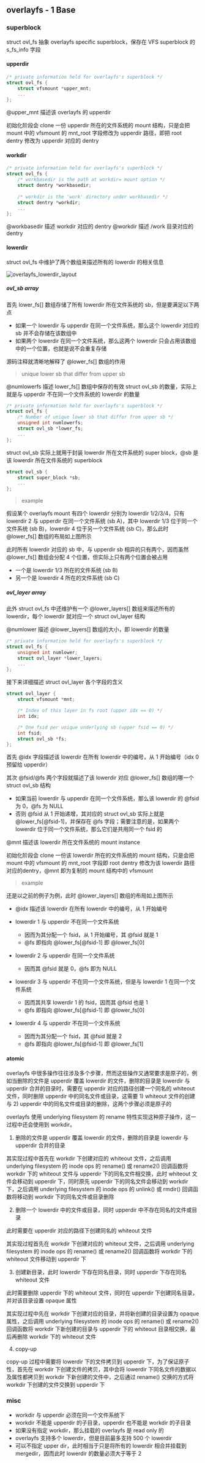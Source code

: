 ## overlayfs - 1 Base

### superblock

struct ovl_fs 抽象 overlayfs specific superblock，保存在 VFS superblock 的 s_fs_info 字段

#### upperdir

```c
/* private information held for overlayfs's superblock */
struct ovl_fs {
	struct vfsmount *upper_mnt;
	...
};
```

@upper_mnt 描述该 overlayfs 的 upperdir

初始化阶段会 clone 一份 upperdir 所在的文件系统的 mount 结构，只是会把 mount 中的 vfsmount 的 mnt_root 字段修改为 upperdir 路径，即把 root dentry 修改为 upperdir 对应的 dentry


#### workdir

```c
/* private information held for overlayfs's superblock */
struct ovl_fs {
	/* workbasedir is the path at workdir= mount option */
	struct dentry *workbasedir;
	
	/* workdir is the 'work' directory under workbasedir */
	struct dentry *workdir;
	...
};
```

@workbasedir 描述 workdir 对应的 dentry
@workdir 描述 <workdir>/work 目录对应的 dentry


#### lowerdir

struct ovl_fs 中维护了两个数组来描述所有的 lowerdir 的相关信息

![overlayfs_lowerdir_layout](media/15875565477755/overlayfs_lowerdir_layout.jpg)

##### ovl_sb array

首先 lower_fs[] 数组存储了所有 lowerdir 所在文件系统的 sb，但是要满足以下两点

- 如果一个 lowerdir 与 upperdir 在同一个文件系统，那么这个 lowerdir 对应的 sb 并不会存储在该数组中
- 如果两个 lowerdir 在同一个文件系统，那么这两个 lowerdir 只会占用该数组中的一个位置，也就是说不会重复存储

源码注释就清晰地解释了 @lower_fs[] 数组的作用
> unique lower sb that differ from upper sb


@numlowerfs 描述 lower_fs[] 数组中保存的有效 struct ovl_sb 的数量，实际上就是与 upperdir 不在同一个文件系统的 lowerdir 的数量

```c
/* private information held for overlayfs's superblock */
struct ovl_fs {
	/* Number of unique lower sb that differ from upper sb */
	unsigned int numlowerfs;
	struct ovl_sb *lower_fs;
	...
};
```


struct ovl_sb 实际上就用于封装 lowerdir 所在文件系统的 super block，@sb 是该 lowerdir 所在文件系统的 superblock

```c
struct ovl_sb {
	struct super_block *sb;
	...
};
```


> example

假设某个 overlayfs mount 有四个 lowerdir 分别为 lowerdir 1/2/3/4，只有lowerdir 2 与 upperdir 在同一个文件系统 (sb A)，其中 lowerdir 1/3 位于同一个文件系统 (sb B)，lowerdir 4 位于另一个文件系统 (sb C)，那么此时 @lower_fs[] 数组的布局如上图所示

此时所有 lowerdir 对应的 sb 中，与 upperdir sb 相异的只有两个，因而虽然 @lower_fs[] 数组会分配 4 个位置，但实际上只有两个位置会被占用

- 一个是 lowerdir 1/3 所在的文件系统 (sb B)
- 另一个是 lowerdir 4 所在的文件系统 (sb C)


##### ovl_layer array

此外 struct ovl_fs 中还维护有一个 @lower_layers[] 数组来描述所有的 lowerdir，每个 lowerdir 就对应一个 struct ovl_layer 结构

@numlower 描述 @lower_layers[] 数组的大小，即 lowerdir 的数量

```c
/* private information held for overlayfs's superblock */
struct ovl_fs {
	unsigned int numlower;
	struct ovl_layer *lower_layers;
	...
};
```


接下来详细描述 struct ovl_layer 各个字段的含义

```c
struct ovl_layer {
	struct vfsmount *mnt;

	/* Index of this layer in fs root (upper idx == 0) */
	int idx;

	/* One fsid per unique underlying sb (upper fsid == 0) */
	int fsid;
	struct ovl_sb *fs;
};
```

首先 @idx 字段描述该 lowerdir 在所有 lowerdir 中的编号，从 1 开始编号（idx 0 预留给 upperdir）


其次 @fsid/@fs 两个字段就描述了该 lowerdir 对应 @lower_fs[] 数组的哪一个 struct ovl_sb 结构

- 如果当前 lowerdir 与 upperdir 在同一个文件系统，那么该 lowerdir 的 @fsid 为 0，@fs 为 NULL
- 否则 @fsid 从 1 开始递增，其对应的 struct ovl_sb 实际上就是 @lower_fs[@fsid-1]，并保存在 @fs 字段；需要注意的是，如果两个 lowerdir 位于同一个文件系统，那么它们是共用同一个 fsid 的


@mnt 描述该 lowerdir 所在文件系统的 mount instance

初始化阶段会 clone 一份该 lowerdir 所在的文件系统的 mount 结构，只是会把 mount 中的 vfsmount 的 mnt_root 字段即 root dentry 修改为该 lowerdir 路径对应的dentry，@mnt 即为复制的 mount 结构中的 vfsmount


> example

还是以之前的例子为例，此时 @lower_layers[] 数组的布局如上图所示

- @idx 描述该 lowerdir 在所有 lowerdir 中的编号，从 1 开始编号

- lowerdir 1 与 upperdir 不在同一个文件系统
    - 因而为其分配一个 fsid，从 1 开始编号，其 @fsid 就是 1
    - @fs 即指向 @lower_fs[@fsid-1] 即 @lower_fs[0]
- lowerdir 2 与 upperdir 在同一个文件系统
    - 因而其 @fsid 就是 0，@fs 即为 NULL
- lowerdir 3 与 upperdir 不在同一个文件系统，但是与 lowerdir 1 在同一个文件系统
    - 因而其共享 lowerdir 1 的 fsid，因而其 @fsid 也是 1
    - @fs 即指向 @lower_fs[@fsid-1] 即 @lower_fs[0]
- lowerdir 4 与 upperdir 不在同一个文件系统
    - 因而为其分配一个 fsid，其 @fsid 就是 2
    - @fs 即指向 @lower_fs[@fsid-1] 即 @lower_fs[1]




#### atomic

overlayfs 中很多操作往往涉及多个步骤，然而这些操作又通常要求是原子的，例如当删除的文件是 upperdir 覆盖 lowerdir 的文件，删除的目录是 lowerdir 与 upperdir 合并的目录时，需要在 upperdir 对应的路径创建一个同名的 whiteout 文件，同时删除 upperdir 中的同名文件或目录，这需要 1) whiteout 文件的创建与 2) upperdir 中的同名文件或目录的删除，这两个步骤必须是原子的

overlayfs 使用 underlying filesystem 的 rename 特性实现这种原子操作，这一过程中还会使用到 workdir。

1. 删除的文件是 upperdir 覆盖 lowerdir 的文件，删除的目录是 lowerdir 与 upperdir 合并的目录

其实现过程中首先在 workdir 下创建对应的 whiteout 文件，之后调用 underlying filesystem 的 inode ops 的 rename() 或 rename2() 回调函数将 workdir 下的 whiteout 文件与 upperdir 下的同名文件相交换，此时 whiteout 文件会移动到 upperdir 下，同时原先 upperdir 下的同名文件会移动到 workdir 下，之后调用 underlying filesystem 的 inode ops 的 unlink() 或 rmdir() 回调函数将移动到 workdir 下的同名文件或目录删除


2. 删除一个 lowerdir 中的文件或目录，同时 upperdir 中不存在同名的文件或目录

此时需要在 upperdir 对应的路径下创建同名的 whiteout 文件

其实现过程首先在 workdir 下创建对应的 whiteout 文件，之后调用 underlying filesystem 的 inode ops 的 rename() 或 rename2() 回调函数将 workdir 下的 whiteout 文件移动到 upperdir 下


3. 创建新目录，此时 lowerdir 下存在同名目录，同时 upperdir 下存在同名 whiteout 文件

此时需要删除 upperdir 下的 whiteout 文件，同时在 upperdir 下创建同名目录，并对该目录设置 opaque 属性

其实现过程中先在 workdir 下创建对应的目录，并将新创建的目录设置为 opaque 属性，之后调用 underlying filesystem 的 inode ops 的 rename() 或 rename2() 回调函数将 workdir 下新创建的目录与 upperdir 下的 whiteout 目录相交换，最后再删除 workdir 下的 whiteout 文件


4. copy-up

copy-up 过程中需要将 lowerdir 下的文件拷贝到 upperdir 下，为了保证原子性，首先在 workdir 下创建文件的拷贝，其中会将 lowerdir 下同名文件的数据以及属性都拷贝到 workdir 下新创建的文件中，之后通过 rename() 交换的方式将 workdir 下创建的文件交换到 upperdir 下




### misc

- workdir 与 upperdir 必须在同一个文件系统下
- workdir 不能是 upperdir 的子目录，upperdir 也不能是 workdir 的子目录
- 如果没有指定 workdir，那么挂载的 overlayfs 是 read only 的
- overlayfs 支持多个 lowerdir，但是目前最多支持 500 个 lowerdir
- 可以不指定 upper dir，此时相当于只是将所有的 lowerdir 相合并挂载到 mergedir，因而此时 lowerdir 的数量必须大于等于 2

